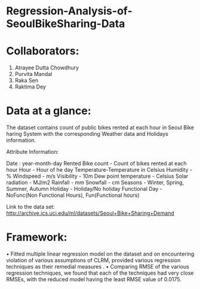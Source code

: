 # Regression-Analysis-of-SeoulBikeSharing-Data

# Collaborators:
1. Atrayee Dutta Chowdhury
2. Purvita Mandal
3. Raka Sen
4. Raktima Dey

# Data at a glance:
The dataset contains count of public bikes rented at each hour in Seoul Bike haring System with the corresponding Weather data and Holidays information.

Attribute Information:

Date : year-month-day
Rented Bike count - Count of bikes rented at each hour
Hour - Hour of he day
Temperature-Temperature in Celsius
Humidity - %
Windspeed - m/s
Visibility - 10m
Dew point temperature - Celsius
Solar radiation - MJ/m2
Rainfall - mm
Snowfall - cm
Seasons - Winter, Spring, Summer, Autumn
Holiday - Holiday/No holiday
Functional Day - NoFunc(Non Functional Hours), Fun(Functional hours)

Link to the data set: http://archive.ics.uci.edu/ml/datasets/Seoul+Bike+Sharing+Demand

# Framework:
•	Fitted multiple linear regression model on the dataset and on encountering violation of various assumptions of CLRM, provided various regression techniques as their remedial measures .
•	Comparing RMSE of the various regression techniques, we found that each of the techniques had very close RMSEs, with the reduced model having the least RMSE value of 0.0175.
